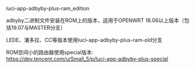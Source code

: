 luci-app-adbyby-plus-ram_edition

adbyby二进制文件安装在ROM上的版本，适用于OPENWRT 18.06以上版本（包括19.07与MASTER分支）

LEDE、潘多拉、CC等版本使用luci-app-adbyby-plus-ram-old分支

ROM空间小的路由器使用special版本: https://dev.tencent.com/u/Small_5/p/luci-app-adbyby-plus-special
